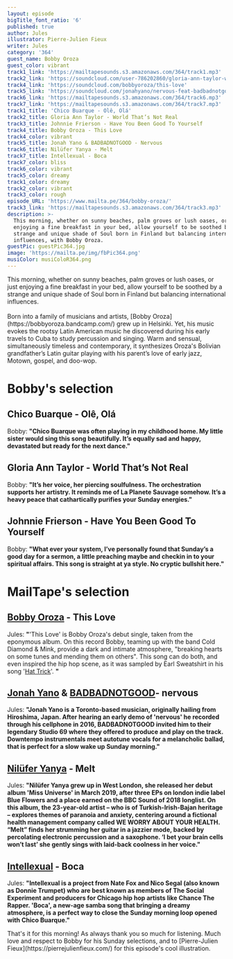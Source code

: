 ```yaml
---
layout: episode
bigTitle_font_ratio: '6'
published: true
author: Jules
illustrator: Pierre-Julien Fieux
writer: Jules
category: '364'
guest_name: Bobby Oroza
guest_color: vibrant
track1_link: 'https://mailtapesounds.s3.amazonaws.com/364/track1.mp3'
track2_link: 'https://soundcloud.com/user-786202860/gloria-ann-taylor-world-thats-not-real'
track4_link: 'https://soundcloud.com/bobbyoroza/this-love'
track5_link: 'https://soundcloud.com/jonahyano/nervous-feat-badbadnotgood'
track6_link: 'https://mailtapesounds.s3.amazonaws.com/364/track6.mp3'
track7_link: 'https://mailtapesounds.s3.amazonaws.com/364/track7.mp3'
track1_title: 'Chico Buarque - Olê, Olá'
track2_title: Gloria Ann Taylor - World That’s Not Real
track3_title: Johnnie Frierson - Have You Been Good To Yourself
track4_title: Bobby Oroza - This Love
track4_color: vibrant
track5_title: Jonah Yano & BADBADNOTGOOD - Nervous
track6_title: Nilüfer Yanya - Melt
track7_title: Intellexual - Boca
track7_color: bliss
track6_color: vibrant
track5_color: dreamy
track1_color: dreamy
track2_color: vibrant
track3_color: rough
episode_URL: 'https://www.mailta.pe/364/bobby-oroza/'
track3_link: 'https://mailtapesounds.s3.amazonaws.com/364/track3.mp3'
description: >-
  This morning, whether on sunny beaches, palm groves or lush oases, or just
  enjoying a fine breakfast in your bed, allow yourself to be soothed by a
  strange and unique shade of Soul born in Finland but balancing international
  influences, with Bobby Oroza.
guestPic: guestPic364.jpg
image: 'https://mailta.pe/img/fbPic364.png'
musiColor: musiColoR364.png
---
```

<p id="introduction"> This morning, whether on sunny beaches, palm groves or lush oases, or just enjoying a fine breakfast in your bed, allow yourself to be soothed by a strange and unique shade of Soul born in Finland but balancing international influences.
<br><br>
Born into a family of musicians and artists, [Bobby Oroza](https://bobbyoroza.bandcamp.com/) grew up in Helsinki. Yet, his music evokes the rootsy Latin American music he discovered during his early travels to Cuba to study percussion and singing. Warm and sensual, simultaneously timeless and contemporary, it synthesizes Oroza's Bolivian grandfather’s Latin guitar playing with his parent’s love of early jazz, Motown, gospel, and doo-wop.
</p>





# Bobby's selection



## Chico Buarque - Olê, Olá
Bobby: **"**Chico Buarque was often playing in my childhood home. My little sister would sing this song beautifully. It’s equally sad and happy, devastated but ready for the next dance.**"**

## Gloria Ann Taylor - World That’s Not Real
Bobby: **"**It’s her voice, her piercing soulfulness. The orchestration supports her artistry. It reminds me of La Planete Sauvage somehow. It’s a heavy peace that cathartically purifies your Sunday energies.**"**

## Johnnie Frierson - Have You Been Good To Yourself
Bobby: **"**What ever your system, I’ve personally found that Sunday’s a good day for a sermon, a little preaching maybe and checkin in to your spiritual affairs. This song is straight at ya style. No cryptic bullshit here.**"**


# MailTape's selection

## [Bobby Oroza](https://bobbyoroza.bandcamp.com/) - This Love
Jules: **"**'This Love' is Bobby Oroza's debut single, taken from the eponymous album. On this record Bobby, teaming up with the band Cold Diamond & Mink, provide a dark and intimate atmosphere, "breaking hearts on some tunes and mending them on others". This song can do both, and even inspired the hip hop scene, as it was sampled by Earl Sweatshirt in his song '[Hat Trick](https://www.youtube.com/watch?v=I_bqOK56lu8)'.  **"**

## [Jonah Yano](https://soundcloud.com/jonahyano) & [BADBADNOTGOOD](https://badbadnotgoodil.bandcamp.com/)- nervous
Jules: **"**Jonah Yano is a Toronto-based musician, originally hailing from Hiroshima, Japan. After hearing an early demo of 'nervous' he recorded through his cellphone in 2016, BADBADNOTGOOD invited him to their legendary Studio 69 where they offered to produce and play on the track. Downtempo instrumentals meet autotune vocals for a melancholic ballad, that is perfect for a slow wake up Sunday morning.**"**

## [Nilüfer Yanya](https://niluferyanya.bandcamp.com/) - Melt
Jules: **"**Nilüfer Yanya grew up in West London, she released her debut album 'Miss Universe' in March 2019, after three EPs on london indie label Blue Flowers and a place earned on the BBC Sound of 2018 longlist. On this album, the 23-year-old artist – who is of Turkish-Irish-Bajan heritage – explores themes of paranoia and anxiety, centering around a fictional health management company called WE WORRY ABOUT YOUR HEALTH. “Melt” finds her strumming her guitar in a jazzier mode, backed by percolating electronic percussion and a saxophone. ‘I bet your brain cells won’t last’ she gently sings with laid-back coolness in her voice.**"**

## [Intellexual](https://soundcloud.com/intellexual) - Boca
Jules: **"**Intellexual is a project from Nate Fox and Nico Segal (also known as Donnie Trumpet) who are best known as members of The Social Experiment and producers for Chicago hip hop artists like Chance The Rapper. 'Boca', a new-age samba song that bringing a dreamy atmosphere, is a perfect way to close the Sunday morning loop opened with Chico Buarque.**"**



<p id="outroduction">That's it for this morning! As always thank you so much for listening. Much love and respect to Bobby for his Sunday selections, and to [Pierre-Julien Fieux](https://pierrejulienfieux.com/) for this episode's cool illustration. </p>
